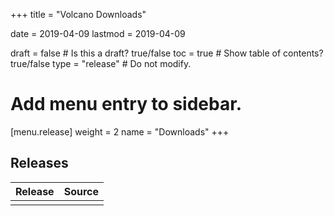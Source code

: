 +++
title = "Volcano Downloads"

date = 2019-04-09
lastmod = 2019-04-09

draft = false  # Is this a draft? true/false
toc = true  # Show table of contents? true/false
type = "release"  # Do not modify.

# Add menu entry to sidebar.
[menu.release]
  weight = 2
  name = "Downloads"
+++
## Releases

| Release | Source |
| ------------- | ------------- |
| | |
